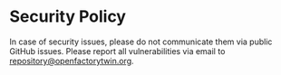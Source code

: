 # Security Policy

In case of security issues, please do not communicate them via public GitHub issues. Please report
all vulnerabilities via email to repository@openfactorytwin.org.
